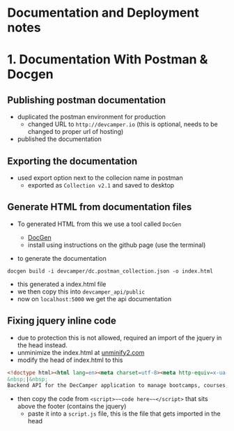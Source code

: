 # Documentation and Deployment notes

# 1. Documentation With Postman & Docgen
## Publishing postman documentation
  - duplicated the postman environment for production
    - changed URL to `http://devcamper.io` (this is optional, needs to be changed to proper url of hosting)
  - published the documentation

## Exporting the documentation
- used export option next to the collecion name in postman
  - exported as `Collection v2.1` and saved to desktop

## Generate HTML from documentation files
- To generated HTML from this we use a tool called `DocGen`
  - [DocGen](https://github.com/thedevsaddam/docgen)
  - install using instructions on the github page (use the terminal)

- to generate the documentation
``` console desktop
docgen build -i devcamper/dc.postman_collection.json -o index.html
```
  - this generated a index.html file 
  - we then copy this into `devcamper_api/public`
  - now on `localhost:5000` we get the api documentation
  
  ## Fixing jquery inline code
  - due to protection this is not allowed, required an import of the jquery in the head instead.
  - unminimize the index.html at [unminify2.com](https://www.unminify2.com/)
  - modify the head of index.html to this
  ``` HTML 
  <!doctype html><html lang=en><meta charset=utf-8><meta http-equiv=x-ua-compatible content="ie=edge"><meta name=viewport content="width=device-width,initial-scale=1"><title>DevCamper API
  &nbsp;|&nbsp;
  Backend API for the DecCamper application to manage bootcamps, courses, reviews, users and authentication.</title><script src="script.js" defer></script>
  ```
  - then copy the code from `<script>~~code here~~</script>` that sits above the footer (contains the jquery)
    - paste it into a `script.js` file, this is the file that gets imported in the head
    